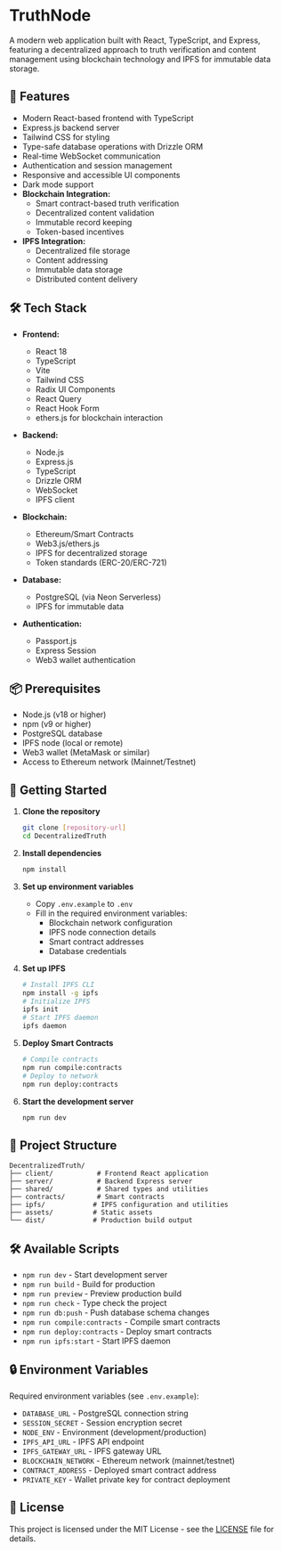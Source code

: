 # TruthNode

A modern web application built with React, TypeScript, and Express, featuring a decentralized approach to truth verification and content management using blockchain technology and IPFS for immutable data storage.

## 🚀 Features

- Modern React-based frontend with TypeScript
- Express.js backend server
- Tailwind CSS for styling
- Type-safe database operations with Drizzle ORM
- Real-time WebSocket communication
- Authentication and session management
- Responsive and accessible UI components
- Dark mode support
- **Blockchain Integration:**
  - Smart contract-based truth verification
  - Decentralized content validation
  - Immutable record keeping
  - Token-based incentives
- **IPFS Integration:**
  - Decentralized file storage
  - Content addressing
  - Immutable data storage
  - Distributed content delivery

## 🛠️ Tech Stack

- **Frontend:**
  - React 18
  - TypeScript
  - Vite
  - Tailwind CSS
  - Radix UI Components
  - React Query
  - React Hook Form
  - ethers.js for blockchain interaction

- **Backend:**
  - Node.js
  - Express.js
  - TypeScript
  - Drizzle ORM
  - WebSocket
  - IPFS client

- **Blockchain:**
  - Ethereum/Smart Contracts
  - Web3.js/ethers.js
  - IPFS for decentralized storage
  - Token standards (ERC-20/ERC-721)

- **Database:**
  - PostgreSQL (via Neon Serverless)
  - IPFS for immutable data

- **Authentication:**
  - Passport.js
  - Express Session
  - Web3 wallet authentication

## 📦 Prerequisites

- Node.js (v18 or higher)
- npm (v9 or higher)
- PostgreSQL database
- IPFS node (local or remote)
- Web3 wallet (MetaMask or similar)
- Access to Ethereum network (Mainnet/Testnet)

## 🚀 Getting Started

1. **Clone the repository**
   ```bash
   git clone [repository-url]
   cd DecentralizedTruth
   ```

2. **Install dependencies**
   ```bash
   npm install
   ```

3. **Set up environment variables**
   - Copy `.env.example` to `.env`
   - Fill in the required environment variables:
     - Blockchain network configuration
     - IPFS node connection details
     - Smart contract addresses
     - Database credentials

4. **Set up IPFS**
   ```bash
   # Install IPFS CLI
   npm install -g ipfs
   # Initialize IPFS
   ipfs init
   # Start IPFS daemon
   ipfs daemon
   ```

5. **Deploy Smart Contracts**
   ```bash
   # Compile contracts
   npm run compile:contracts
   # Deploy to network
   npm run deploy:contracts
   ```

6. **Start the development server**
   ```bash
   npm run dev
   ```

## 📁 Project Structure

```
DecentralizedTruth/
├── client/           # Frontend React application
├── server/           # Backend Express server
├── shared/           # Shared types and utilities
├── contracts/        # Smart contracts
├── ipfs/            # IPFS configuration and utilities
├── assets/          # Static assets
└── dist/            # Production build output
```

## 🛠️ Available Scripts

- `npm run dev` - Start development server
- `npm run build` - Build for production
- `npm run preview` - Preview production build
- `npm run check` - Type check the project
- `npm run db:push` - Push database schema changes
- `npm run compile:contracts` - Compile smart contracts
- `npm run deploy:contracts` - Deploy smart contracts
- `npm run ipfs:start` - Start IPFS daemon

## 🔒 Environment Variables

Required environment variables (see `.env.example`):
- `DATABASE_URL` - PostgreSQL connection string
- `SESSION_SECRET` - Session encryption secret
- `NODE_ENV` - Environment (development/production)
- `IPFS_API_URL` - IPFS API endpoint
- `IPFS_GATEWAY_URL` - IPFS gateway URL
- `BLOCKCHAIN_NETWORK` - Ethereum network (mainnet/testnet)
- `CONTRACT_ADDRESS` - Deployed smart contract address
- `PRIVATE_KEY` - Wallet private key for contract deployment


## 📝 License

This project is licensed under the MIT License - see the [LICENSE](LICENSE) file for details.
